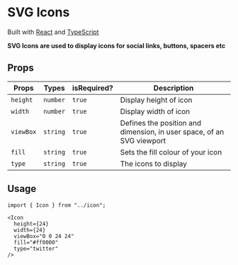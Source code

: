 # SVG Icons

Built with [React](https://reactjs.org/) and [TypeScript](https://www.typescriptlang.org/)

**SVG Icons are used to display icons for social links, buttons, spacers etc**

## Props

| Props     | Types    | isRequired? | Description                                                           |
| --------- | -------- | ----------- | --------------------------------------------------------------------- |
| `height`  | `number` | `true`      | Display height of icon                                                |
| `width`   | `number` | `true`      | Display width of icon                                                 |
| `viewBox` | `string` | `true`      | Defines the position and dimension, in user space, of an SVG viewport |
| `fill`    | `string` | `true`      | Sets the fill colour of your icon                                     |
| `type`    | `string` | `true`      | The icons to display                                                  |

## Usage

```
import { Icon } from "../icon";

<Icon
  height={24}
  width={24}
  viewBox="0 0 24 24"
  fill="#ff0000"
  type="twitter"
/>
```
